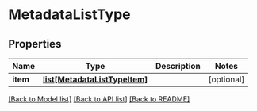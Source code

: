 # MetadataListType

## Properties
Name | Type | Description | Notes
------------ | ------------- | ------------- | -------------
**item** | [**list[MetadataListTypeItem]**](MetadataListTypeItem.md) |  | [optional] 

[[Back to Model list]](../README.md#documentation-for-models) [[Back to API list]](../README.md#documentation-for-api-endpoints) [[Back to README]](../README.md)



